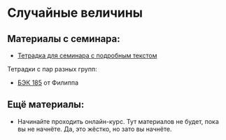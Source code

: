 Случайные величины
=====

## Материалы с семинара:

* [Тетрадка для семинара с подробным текстом](https://nbviewer.jupyter.org/github/hse-econ-data-science/eds_spring_2020/blob/master/sem01_random_intro/sem_1_ahmed.ipynb)

Тетрадки с пар разных групп:

* [БЭК 185](https://nbviewer.jupyter.org/github/hse-econ-data-science/eds_spring_2020/blob/master/sem01_random_intro/sem01_BEC185.ipynb) от Филиппа



## Ещё материалы:

* Начинайте проходить онлайн-курс. Тут материалов не будет, пока вы не начнёте. Да, это жёстко, но зато вы начнёте.
